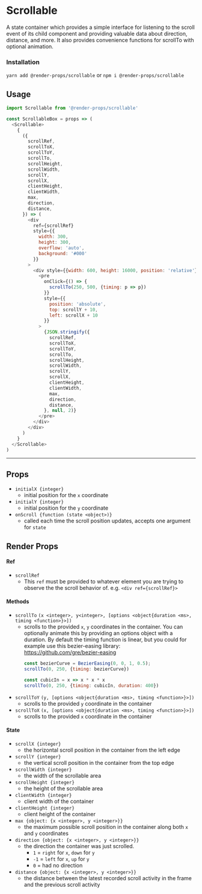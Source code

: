 # Scrollable
A state container which provides a simple interface for listening to the scroll
event of its child component and providing valuable data about direction, distance,
and more. It also provides convenience functions for scrollTo with optional animation.

### Installation
```yarn add @render-props/scrollable``` or ```npm i @render-props/scrollable```

## Usage
```js
import Scrollable from '@render-props/scrollable'

const ScrollableBox = props => (
  <Scrollable>
    {
      ({
        scrollRef,
        scrollToX,
        scrollToY,
        scrollTo,
        scrollHeight,
        scrollWidth,
        scrollY,
        scrollX,
        clientHeight,
        clientWidth,
        max,
        direction,
        distance,
      }) => (
        <div
          ref={scrollRef}
          style={{
            width: 300,
            height: 300,
            overflow: 'auto',
            background: '#000'
          }}
        >
          <div style={{width: 600, height: 16000, position: 'relative'}}>
            <pre
              onClick={() => {
                scrollTo(250, 500, {timing: p => p})
              }}
              style={{
                position: 'absolute',
                top: scrollY + 10,
                left: scrollX + 10
              }}
            >
              {JSON.stringify({
                scrollRef,
                scrollToX,
                scrollToY,
                scrollTo,
                scrollHeight,
                scrollWidth,
                scrollY,
                scrollX,
                clientHeight,
                clientWidth,
                max,
                direction,
                distance,
              }, null, 2)}
            </pre>
          </div>
        </div>
      )
    }
  </Scrollable>
)
```

____

## Props
- `initialX {integer}`
  - initial position for the `x` coordinate
- `initialY {integer}`
  - initial position for the `y` coordinate
- `onScroll {function (state <object>)}`
  - called each time the scroll position updates, accepts one argument for
    `state`

## Render Props

#### Ref
- `scrollRef`
  - This `ref` must be provided to whatever element you are trying to observe the
    the scroll behavior of. e.g. `<div ref={scrollRef}>`

#### Methods
- `scrollTo` `(x <integer>, y<integer>, [options <object{duration <ms>, timing <function>}>])`
  - scrolls to the provided `x`, `y` coordinates in the container. You can optionally
    animate this by providing an options object with a duration. By default the
    timing function is linear, but you could for example use this bezier-easing
    library: https://github.com/gre/bezier-easing
    ```js
    const bezierCurve = BezierEasing(0, 0, 1, 0.5);
    scrollTo(0, 250, {timing: bezierCurve})

    const cubicIn = x => x * x * x
    scrollTo(0, 250, {timing: cubicIn, duration: 400})
    ```
- `scrollToY` `(y, [options <object{duration <ms>, timing <function>}>])`
  - scrolls to the provided `y` coordinate in the container
- `scrollToX` `(x, [options <object{duration <ms>, timing <function>}>])`
  - scrolls to the provided `x` coordinate in the container

#### State
- `scrollX {integer}`
  - the horizontal scroll position in the container from the left edge
- `scrollY {integer}`
  - the vertical scroll position in the container from the top edge
- `scrollWidth {integer}`
  - the width of the scrollable area
- `scrollHeight {integer}`
  - the height of the scrollable area
- `clientWidth {integer}`
  - client width of the container
- `clientHeight {integer}`
  - client height of the container
- `max {object: {x <integer>, y <integer>}}`
  - the maximum possible scroll position in the container along both `x` and `y`
    coordinates
- `direction {object: {x <integer>, y <integer>}}`
  - the direction the container was just scrolled.
    - `1` = `right` for `x`, `down` for `y`
    - `-1` = `left` for `x`, `up` for `y`
    - `0` = had no direction
- `distance {object: {x <integer>, y <integer>}}`
  - the distance between the latest recorded scroll activity in the frame and
    the previous scroll activity

